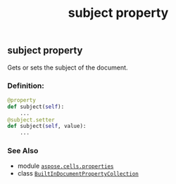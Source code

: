 ﻿---
title: subject property
second_title: Aspose.Cells for Python via .NET API References
description: 
type: docs
weight: 370
url: /aspose.cells.properties/builtindocumentpropertycollection/subject/
is_root: false
---

## subject property


Gets or sets the subject of the document.
### Definition:
```python
@property
def subject(self):
    ...
@subject.setter
def subject(self, value):
    ...
```

### See Also
* module [`aspose.cells.properties`](../../)
* class [`BuiltInDocumentPropertyCollection`](/cells/python-net/aspose.cells.properties/builtindocumentpropertycollection)
